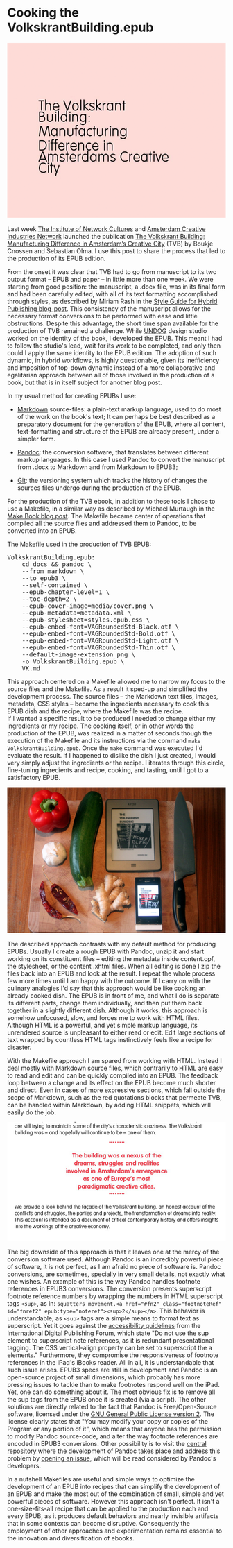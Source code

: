 
# Cooking the VolkskrantBuilding.epub

![The Volkskrant Building EPUB trailer](trailer-TheVolkskrantBuilding.gif)

Last week [The Institute of Network Cultures](http://networkcultures.org/) and [Amsterdam Creative Industries Network](amsterdamcreativeindustries.com/)  launched the publication [The Volkskrant Building: Manufacturing Difference in Amsterdam’s Creative City](http://networkcultures.org/blog/publication/the-volkskrant-building-manufacturing-difference-in-amsterdams-creative-city-boukje-cnossen-and-sebastian-olma/) (TVB) by Boukje Cnossen and Sebastian Olma. 
I use this post to share the process that led to the production of its EPUB edition.

From the onset it was clear that TVB had to go from manuscript to its two output format &ndash; EPUB and paper &ndash; in little more than one week.
We were starting from good position: the manuscript, a .docx file, was in its final form and had been carefully edited, with all of its text formatting accomplished through styles, as described by Miriam Rash in the [Style Guide for Hybrid Publishing blog-post](http://networkcultures.org/digitalpublishing/2014/10/21/style-guide-for-hybrid-publishing/). This consistency of the manuscript allows for the necessary format conversions to be performed with ease and little obstructions. Despite this advantage, the short time span available for the production of TVB remained a challenge. While [UNDOG](http://www.undog.nl/) design studio worked on the identity of the book, I developed the EPUB. This meant I had to follow the studio's lead, wait for its work to be completed, and only then could I apply the same identity to the EPUB edition. The adoption of such dynamic, in hybrid workflows, is highly questionable, given its inefficiency and imposition of top-down dynamic instead of a more collaborative and egalitarian approach between all of those involved in the production of a book, but that is in itself subject for another blog post.
 
In my usual method for creating EPUBs I use: 

* [Markdown](http://daringfireball.net/projects/markdown/syntax) source-files: a plain-text markup language, used to do most of the work on the book's text; It can perhaps be best described as a preparatory document for the generation of the EPUB, where all content, text-formatting and structure of the EPUB are already present, under a simpler form.

* [Pandoc](http://johnmacfarlane.net/pandoc/): the conversion software, that translates between different markup languages. In this case I used Pandoc to convert the manuscript from .docx to Markdown and from Markdown to EPUB3;

* [Git](http://git-scm.com/): the versioning system which tracks the history of changes the sources files undergo during the production of the EPUB.

For the production of the TVB ebook, in addition to these tools I chose to use a Makefile, in a similar way as described by Michael Murtaugh in the [Make Book blog post](http://networkcultures.org/digitalpublishing/2014/10/01/make-book/). The Makefile became center of operations that compiled all the source files and addressed them to Pandoc, to be converted into an EPUB.

The Makefile used in the production of TVB EPUB:
<pre>
VolkskrantBuilding.epub: 
	cd docs && pandoc \
	--from markdown \
	--to epub3 \
	--self-contained \
	--epub-chapter-level=1 \
	--toc-depth=2 \
	--epub-cover-image=media/cover.png \
	--epub-metadata=metadata.xml \
	--epub-stylesheet=styles.epub.css \
	--epub-embed-font=VAGRoundedStd-Black.otf \
	--epub-embed-font=VAGRoundedStd-Bold.otf \
	--epub-embed-font=VAGRoundedStd-Light.otf \
	--epub-embed-font=VAGRoundedStd-Thin.otf \
	--default-image-extension png \
	-o VolkskrantBuilding.epub \
	VK.md
</pre>


This approach centered on a Makefile allowed me to narrow my focus to the source files and the Makefile. As a result it sped-up and simplified the development process.
The source files &ndash; the Markdown text files, images, metadata, CSS styles &ndash; became the ingredients necessary to cook this EPUB dish and the recipe, where the Makefile was the recipe.  
If I wanted a specific result to be produced I needed to change either my ingredients or my recipe.
The cooking itself, or in other words the production of the EPUB, was realized in a matter of seconds though the execution of the Makefile and its instructions via the command `make VolkskrantBuilding.epub`. 
Once the `make` command was executed I'd evaluate the result.
If I happened to dislike the dish I just created, I would very simply adjust the ingredients or the recipe.
I iterates through this circle, fine-tuning ingredients and recipe, cooking, and tasting, until I got to a satisfactory EPUB. 

![Cooking the EPUB](cook_TVB_sml.jpg)

The described approach contrasts with my default method for producing EPUBs.
Usually I create a rough EPUB with Pandoc, unzip it and start working on its constituent files &ndash; editing the metadata inside content.opf, the stylesheet, or the content .xhtml files. 
When all editing is done I zip the files back into an EPUB and look at the result. I repeat the whole process few more times until I am happy with the outcome.
If I carry on with the culinary analogies I'd say that this approach would be like cooking an already cooked dish. 
The EPUB is in front of me, and what I do is separate its different parts, change them individually, and then put them back together in a slightly different dish. Although it works, this approach is somehow unfocused, slow, and forces me to work with HTML files. Although HTML is a powerful, and yet simple markup language, its unrendered source is unpleasant to either read or edit. Edit large sections of text wrapped by countless HTML tags instinctively feels like a recipe for disaster. 

With the Makefile approach I am spared from working with HTML. Instead I deal mostly with Markdown source files, which contrarily to HTML are easy to read and edit and can be quickly compiled into an EPUB. The feedback loop between a change and its effect on the EPUB become much shorter and direct. 
Even in cases of more expressive sections, which fall outside the scope of Markdown, such as the red quotations blocks that permeate TVB, can be handled within Markdown, by adding HTML snippets, which will easily do the job. 

![A red quotation from The Volkskrant Building: Manufacturing Difference in Amsterdam’s Creative City](stream.jpg)



The big downside of this approach is that it leaves one at the mercy of the conversion software used.
Although Pandoc is an incredibly powerful piece of software, it is not perfect, as I am afraid no piece of software is. 
Pandoc conversions, are sometimes, specially in very small details, not exactly what one wishes.
An example of this is the way Pandoc handles footnote references in EPUB3
conversions.
The conversion presents superscript footnote reference numbers by wrapping the numbers in HTML superscript tags `<sup>`, as in: `squatters movement.<a href="#fn2" class="footnoteRef" id="fnref2" epub:type="noteref"><sup>2</sup></a>`. 
This behavior is understandable, as `<sup>` tags are a simple means to format text as superscript.
Yet it goes against the [accessibility guidelines](http://www.idpf.org/accessibility/guidelines/content/xhtml/notes.php) from the International Digital Publishing Forum, which state "Do not use the sup element to superscript note references, as it is redundant presentational tagging. The CSS vertical-align property can be set to superscript the a elements." Furthermore, they compromise the responsiveness of footnote references in the iPad's iBooks reader. 
All in all, it is understandable that such issue arises. EPUB3 specs are still in development and Pandoc is an open-source project of small dimensions, which probably has more pressing issues to tackle than to make footnotes respond well on the iPad. 
Yet, one can do something about it. The most obvious fix is to remove all the sup tags from the EPUB once it is created (via a script). 
The other solutions are directly related to the fact that Pandoc is Free/Open-Source software, licensed under the [GNU General Public License version 2](http://www.gnu.org/licenses/gpl-2.0.html). The license clearly states that "You may modify your copy or copies of the Program or any portion of it", which means that anyone has the permission to modify Pandoc source-code, and alter the way footnote references are encoded in EPUB3 conversions. Other possibility is to visit the [central repository](https://github.com/jgm/pandoc) where the development of Pandoc takes place and address this problem by [opening an issue](https://github.com/jgm/pandoc/issues?q=is%3Aissue+is%3Aopen), which will be read considered by Pandoc's developers.     


In a nutshell Makefiles are useful and simple ways to optimize the development of an EPUB into recipes that can simplify the development of an EPUB and
make the most out of the combination of small, simple and yet powerful pieces of software. 
However this approach isn't perfect. It isn't a one-size-fits-all recipe that can be applied to the production each and every EPUB, as it produces default behaviors and nearly invisible artifacts that in some contexts can become disruptive. 
Consequently the employment of other approaches and experimentation remains essential to the innovation and diversification of ebooks. 

